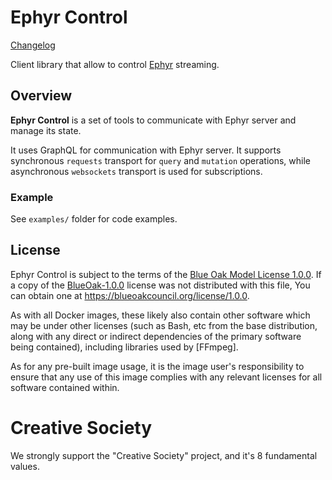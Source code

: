 Ephyr Control
===

[Changelog](https://github.com/ALLATRA-IT/ephyr-control/blob/master/CHANGELOG.md)

Client library that allow to control [Ephyr] streaming.

## Overview
**Ephyr Control** is a set of tools to communicate with Ephyr server and manage its state.

It uses GraphQL for communication with Ephyr server. 
It supports synchronous `requests` transport for `query` and `mutation` operations, 
while asynchronous `websockets` transport is used for subscriptions.

### Example
 
See `examples/` folder for code examples.

## License

Ephyr Control is subject to the terms of the [Blue Oak Model License 1.0.0](https://github.com/ALLATRA-IT/ephyr/blob/master/LICENSE.md). If a copy of the [BlueOak-1.0.0](https://spdx.org/licenses/BlueOak-1.0.0.html) license was not distributed with this file, You can obtain one at <https://blueoakcouncil.org/license/1.0.0>.

As with all Docker images, these likely also contain other software which may be under other licenses (such as Bash, etc from the base distribution, along with any direct or indirect dependencies of the primary software being contained), including libraries used by [FFmpeg].

As for any pre-built image usage, it is the image user's responsibility to ensure that any use of this image complies with any relevant licenses for all software contained within.

# Creative Society

We strongly support the "Creative Society" project, and it's 8 fundamental values.

[Ephyr]: https://github.com/ALLATRA-IT/ephyr 
